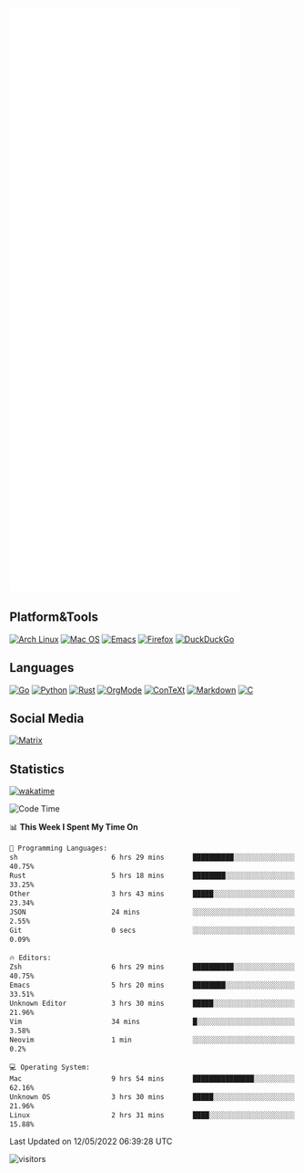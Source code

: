![Metrics](https://github.com/SteamedFish/SteamedFish/blob/master/github-metrics.svg)

## Platform&Tools

[![Arch Linux](https://img.shields.io/badge/ArchLinux-1793D1?logo=arch-linux&logoColor=fff&style=flat-square)](https://archlinux.org/)
[![Mac OS](https://img.shields.io/badge/MacOS-000000?style=flat-square&logo=macos&logoColor=F0F0F0)](https://www.apple.com/macos/)
[![Emacs](https://img.shields.io/badge/Emacs-%237F5AB6.svg?&style=flat-square&logo=gnu-emacs&logoColor=white)](https://www.gnu.org/software/emacs/)
[![Firefox](https://img.shields.io/badge/Firefox-FF7139?style=flat-square&logo=Firefox-Browser&logoColor=white)](https://firefox.com/)
[![DuckDuckGo](https://img.shields.io/badge/DuckDuckGo-DE5833?style=flat-square&logo=DuckDuckGo&logoColor=white)](https://duckduckgo.com/)

## Languages

[![Go](https://img.shields.io/badge/Golang-%2300ADD8.svg?style=flat-square&logo=go&logoColor=white)](https://golang.org/)
[![Python](https://img.shields.io/badge/Python-3670A0?style=flat-square&logo=python&logoColor=ffdd54)](https://www.python.org/)
[![Rust](https://img.shields.io/badge/Rust-%23000000.svg?style=flat-square&logo=rust&logoColor=white)](https://www.rust-lang.org/)
[![OrgMode](https://img.shields.io/badge/OrgMode-%23000000.svg?style=flat-square&logo=org&logoColor=white)](https://orgmode.org/)
[![ConTeXt](https://img.shields.io/badge/ConTeXt-%23008080.svg?style=flat-square&logo=latex&logoColor=white)](https://contextgarden.net/)
[![Markdown](https://img.shields.io/badge/MarkDown-%23000000.svg?style=flat-square&logo=markdown&logoColor=white)](https://daringfireball.net/projects/markdown/)
[![C](https://img.shields.io/badge/C-%2300599C.svg?style=flat-square&logo=c&logoColor=white)](https://www.iso.org/standard/74528.html)

## Social Media

[![Matrix](https://img.shields.io/badge/SteamedFish-2CA5E0?style=social&logo=matrix&logoColor=black)](https://matrix.to/#/@i:steamedfish.org)

## Statistics
[![wakatime](https://wakatime.com/badge/user/168280d6-fcf2-4b4f-ad3a-dc4612f35b38.svg)](https://wakatime.com/@168280d6-fcf2-4b4f-ad3a-dc4612f35b38)

<!--START_SECTION:waka-->
![Code Time](http://img.shields.io/badge/Code%20Time-1%2C806%20hrs%2032%20mins-blue)

📊 **This Week I Spent My Time On** 

```text
💬 Programming Languages: 
sh                       6 hrs 29 mins       ██████████░░░░░░░░░░░░░░░   40.75% 
Rust                     5 hrs 18 mins       ████████░░░░░░░░░░░░░░░░░   33.25% 
Other                    3 hrs 43 mins       █████░░░░░░░░░░░░░░░░░░░░   23.34% 
JSON                     24 mins             ░░░░░░░░░░░░░░░░░░░░░░░░░   2.55% 
Git                      0 secs              ░░░░░░░░░░░░░░░░░░░░░░░░░   0.09%

🔥 Editors: 
Zsh                      6 hrs 29 mins       ██████████░░░░░░░░░░░░░░░   40.75% 
Emacs                    5 hrs 20 mins       ████████░░░░░░░░░░░░░░░░░   33.51% 
Unknown Editor           3 hrs 30 mins       █████░░░░░░░░░░░░░░░░░░░░   21.96% 
Vim                      34 mins             █░░░░░░░░░░░░░░░░░░░░░░░░   3.58% 
Neovim                   1 min               ░░░░░░░░░░░░░░░░░░░░░░░░░   0.2%

💻 Operating System: 
Mac                      9 hrs 54 mins       ███████████████░░░░░░░░░░   62.16% 
Unknown OS               3 hrs 30 mins       █████░░░░░░░░░░░░░░░░░░░░   21.96% 
Linux                    2 hrs 31 mins       ████░░░░░░░░░░░░░░░░░░░░░   15.88%

```


 Last Updated on 12/05/2022 06:39:28 UTC
<!--END_SECTION:waka-->

![visitors](https://visitor-badge.laobi.icu/badge?page_id=SteamedFish.SteamedFish)
